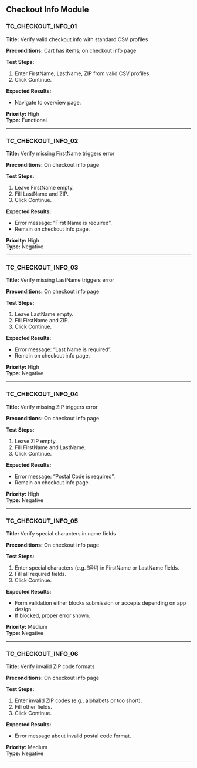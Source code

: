 ## Checkout Info Module

### TC_CHECKOUT_INFO_01  
**Title:** Verify valid checkout info with standard CSV profiles  

**Preconditions:** Cart has items; on checkout info page  

**Test Steps:**  
1. Enter FirstName, LastName, ZIP from valid CSV profiles.  
2. Click Continue.  

**Expected Results:**  
- Navigate to overview page.  

**Priority:** High  
**Type:** Functional  

---

### TC_CHECKOUT_INFO_02  
**Title:** Verify missing FirstName triggers error  

**Preconditions:** On checkout info page  

**Test Steps:**  
1. Leave FirstName empty.  
2. Fill LastName and ZIP.  
3. Click Continue.  

**Expected Results:**  
- Error message: “First Name is required”.  
- Remain on checkout info page.  

**Priority:** High  
**Type:** Negative  

---

### TC_CHECKOUT_INFO_03  
**Title:** Verify missing LastName triggers error  

**Preconditions:** On checkout info page  

**Test Steps:**  
1. Leave LastName empty.  
2. Fill FirstName and ZIP.  
3. Click Continue.  

**Expected Results:**  
- Error message: “Last Name is required”.  
- Remain on checkout info page.  

**Priority:** High  
**Type:** Negative  

---

### TC_CHECKOUT_INFO_04  
**Title:** Verify missing ZIP triggers error  

**Preconditions:** On checkout info page  

**Test Steps:**  
1. Leave ZIP empty.  
2. Fill FirstName and LastName.  
3. Click Continue.  

**Expected Results:**  
- Error message: “Postal Code is required”.  
- Remain on checkout info page.  

**Priority:** High  
**Type:** Negative  

---

### TC_CHECKOUT_INFO_05  
**Title:** Verify special characters in name fields  

**Preconditions:** On checkout info page  

**Test Steps:**  
1. Enter special characters (e.g. !@#) in FirstName or LastName fields.  
2. Fill all required fields.  
3. Click Continue.  

**Expected Results:**  
- Form validation either blocks submission or accepts depending on app design.  
- If blocked, proper error shown.  

**Priority:** Medium  
**Type:** Negative  

---

### TC_CHECKOUT_INFO_06  
**Title:** Verify invalid ZIP code formats  

**Preconditions:** On checkout info page  

**Test Steps:**  
1. Enter invalid ZIP codes (e.g., alphabets or too short).  
2. Fill other fields.  
3. Click Continue.  

**Expected Results:**  
- Error message about invalid postal code format.  

**Priority:** Medium  
**Type:** Negative  

---